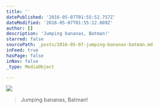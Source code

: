 ```yaml
---
title: ''
datePublished: '2016-05-07T01:55:52.757Z'
dateModified: '2016-05-07T01:55:12.089Z'
author: []
description: 'Jumping bananas, Batman!'
starred: false
sourcePath: _posts/2016-05-07-jumping-bananas-batman.md
inFeed: true
hasPage: false
inNav: false
_type: MediaObject

---
```

![](https://the-grid-user-content.s3-us-west-2.amazonaws.com/ce802419-27fb-4f5c-b063-4c18a53b0919.jpg)

> Jumping bananas, Batman!